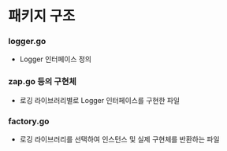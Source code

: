 # 패키지 구조

### logger.go
- Logger 인터페이스 정의

### zap.go 등의 구현체
- 로깅 라이브러리별로 Logger 인터페이스를 구현한 파일

### factory.go
- 로깅 라이브러리를 선택하여 인스턴스 및 실제 구현체를 반환하는 파일